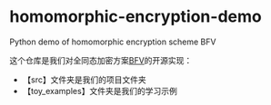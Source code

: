 # homomorphic-encryption-demo
 Python demo of homomorphic encryption scheme BFV

这个仓库是我们对全同态加密方案[BFV](https://eprint.iacr.org/2012/144.pdf)的开源实现：
* 【src】文件夹是我们的项目文件夹
* 【toy_examples】文件夹是我们的学习示例